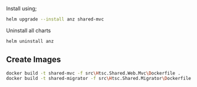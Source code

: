 Install using;

```bash
helm upgrade --install anz shared-mvc
```

Uninstall all charts

```bash
helm uninstall anz
```

## Create Images

```bash
docker build -t shared-mvc -f src\Htsc.Shared.Web.Mvc\Dockerfile .
docker build -t shared-migrator -f src\Htsc.Shared.Migrator\Dockerfile .
```
